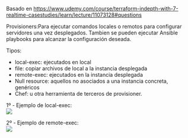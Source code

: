 Basado en https://www.udemy.com/course/terraform-indepth-with-7-realtime-casestudies/learn/lecture/11073128#questions

Provisioners:Para ejecutar comandos locales o remotos para configurar servidores una vez desplegados. Tambien se pueden ejecutar Ansible playbooks para alcanzar la configuración deseada.

Tipos:
- local-exec: ejecutados en local
- file: copiar archivos de local a la instancia desplegada
- remote-exec: ejecutados en la instancia desplegada
- Null resource: aquellos no asociados a una instancia concreta, genéricos
- Chef: u otra herramienta de terceros de provisioner.

1º - Ejemplo de local-exec:<br>
<img src="https://github.com/sergioalegre/Terraform/tree/master/Curso_Udemy_2020/12%20-%20Provisioners/ejemplo_local-exec.jpg">

2º - Ejemplo de remote-exec:<br>
<img src="https://github.com/sergioalegre/Terraform/tree/master/Curso_Udemy_2020/12%20-%20Provisioners/ejemplo_remote-exec.jpg">
